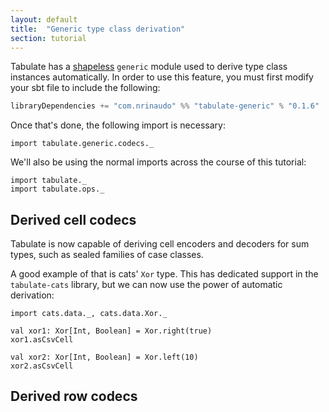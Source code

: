 ```yaml
---
layout: default
title:  "Generic type class derivation"
section: tutorial
---
```

Tabulate has a [shapeless](https://github.com/milessabin/shapeless) `generic` module used to derive type class instances
automatically. In order to use this feature, you must first modify your sbt file to include the following:

```scala
libraryDependencies += "com.nrinaudo" %% "tabulate-generic" % "0.1.6"
```

Once that's done, the following import is necessary:

```tut:silent
import tabulate.generic.codecs._
```

We'll also be using the normal imports across the course of this tutorial:

```tut:silent
import tabulate._
import tabulate.ops._
```

## Derived cell codecs
Tabulate is now capable of deriving cell encoders and decoders for sum types, such as sealed families of case classes.

A good example of that is cats' `Xor` type. This has dedicated support in the `tabulate-cats` library, but we can
now use the power of automatic derivation:

```tut
import cats.data._, cats.data.Xor._

val xor1: Xor[Int, Boolean] = Xor.right(true)
xor1.asCsvCell

val xor2: Xor[Int, Boolean] = Xor.left(10)
xor2.asCsvCell
```



## Derived row codecs

```tut
```